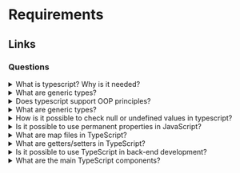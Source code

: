 # Requirements

## Links

### Questions

<details>
  <summary>What is typescript? Why is it needed?</summary>

  TypeScript is a programming language that adds additional functional opportunities into JavaScript. One of the most important is typing.

  Pros:

  1. Typescript allows using new features from ECMAScript and compiling them into older versions.
  2. It allows using static types and manipulating them (logic operation, using of generics, etc.).
  3. IDEs improve workflow due to getting information from the typescript compiler in real-time.
  4. Corporate support.

</details>

<details>
  <summary>What are generic types?</summary>

  The generics types allow developing functionality that could work with different static types. So, it is possible to decrease code duplications.

</details>

<details>
  <summary>Does typescript support OOP principles?</summary>

  Yes, it does. The typescript language supports the following principles:
  
  1. Incapsulation;
  2. Inheritance;
  3. Abstraction;
  4. Polymorphism.

</details>

<details>
  <summary>What are generic types?</summary>

  The generics types allow developing functionality that could work with different static types. So, it is possible to decrease code duplications.

</details>

<details>
  <summary>How is it possible to check null or undefined values in typescript?</summary>

  It is possible to use conditions the same as in JavaScript.

</details>

<details>
  <summary>Is it possible to use permanent properties in JavaScript?</summary>

  Generally, it is not possible. But read-only types allows blocking access to properties. Moreover, it is possible to use getters/setters with private properties.

</details>

<details>
  <summary>What are map files in TypeScript?</summary>

  The files contain information that allows matching TypeScript with built JavaScript. For example, a programmer or dev tools could use it for debugging.

</details>

<details>
  <summary>What are getters/setters in TypeScript?</summary>

  They are functions that control access to class properties.

</details>

<details>
  <summary>Is it possible to use TypeScript in back-end development?</summary>

  Yes. It is possible to use TypeScript for developing applications on NodeJS.

</details>

<details>
  <summary>What are the main TypeScript components?</summary>

  1. Programming Language.
  2. Compilator. Allow turning TypeScriont into JavaScript.
  3. Tools.

</details>
